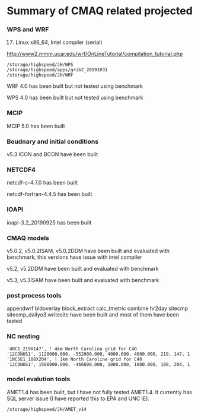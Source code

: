 # Summary of CMAQ related projected

### WPS and WRF
17.  Linux x86_64, Intel compiler    (serial)

http://www2.mmm.ucar.edu/wrf/OnLineTutorial/compilation_tutorial.php
```
/storage/highspeed/JH/WPS
/storage/highspeed/apps/grib2_20191031
/storage/highspeed/JH/WRF
```

WRF 4.0 has been built but not tested using benchmark

WPS 4.0 has been built but not tested using benchmark
### MCIP
MCIP 5.0 has been built
### Boudnary and initial conditions
v5.3 ICON and BCON have been built
### NETCDF4
netcdf-c-4.7.0 has been built

netcdf-fortran-4.4.5 has been built
### IOAPI
ioapi-3.2_20190925 has been built
### CMAQ models
v5.0.2, v5.0.2ISAM, v5.0.2DDM have been built and evaluated with benchmark, this versions have issue with intel compiler 

v5.2, v5.2DDM  have been built and evaluated with benchmark

v5.3, v5.3ISAM have been built and evaluated with benchmark
### post process tools
appendwrf  bldoverlay  block_extract  calc_tmetric  combine  hr2day  sitecmp  sitecmp_dailyo3  writesite have been built and most of them have been tested

### NC nesting
```
'4NC1_219X147', ! 4km North Carolina grid for C40
'12CONUS1', 1128000.000, -552000.000, 4000.000, 4000.000, 219, 147, 1
'1NCSE1_188X204', ! 1km North Carolina grid for C40
'12CONUS1', 1586000.000, -466000.000, 1000.000, 1000.000, 188, 204, 1
```

### model evalution tools
AMET1.4 has been built, but I have not fully tested AMET1.4. It currently has SQL server issue (I have reported this to EPA and UNC IE).
```
/storage/highspeed/JH/AMET_v14
```
